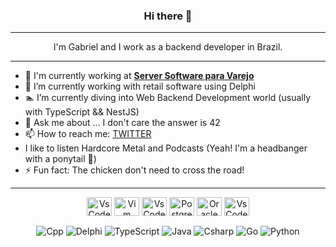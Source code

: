 <h3 align="center"> Hi there 👋 </h3>

---

<p align="center">
I'm Gabriel and I work as a backend developer in Brazil.
</p>

---

- 🏢 I'm currently working at [**Server Software para Varejo**](https://serverinfo.com.br/)
- 🔭 I’m currently working with retail software using Delphi
- 🏊 I’m currently diving into Web Backend Development world (usually with TypeScript && NestJS)
- 💬 Ask me about ... I don't care the answer is 42
- 📫 How to reach me: [TWITTER](https://twitter.com/GabrielOBecker)
- I like to listen Hardcore Metal and Podcasts (Yeah! I'm a headbanger with a ponytail 🤘)
- ⚡ Fun fact: The chicken don't need to cross the road!

---

<p align="center">
<img align="center" alt="VsCode" height="30" width="40" src="https://cdn.jsdelivr.net/gh/devicons/devicon/icons/git/git-original.svg" />
<img align="center" alt="Vim" height="30" width="40" src="https://cdn.jsdelivr.net/gh/devicons/devicon/icons/vim/vim-original.svg">
<img align="center" alt="VsCode" height="30" width="40" src="https://cdn.jsdelivr.net/gh/devicons/devicon/icons/vscode/vscode-original.svg" />
<img align="center" alt="Postgres" height="30" width="40" src="https://cdn.jsdelivr.net/gh/devicons/devicon/icons/postgresql/postgresql-original.svg" />
<img align="center" alt="Oracle" height="30" width="40" src="https://cdn.jsdelivr.net/gh/devicons/devicon/icons/oracle/oracle-original.svg" />
<img align="center" alt="VsCode" height="30" width="40" src="https://cdn.jsdelivr.net/gh/devicons/devicon/icons/linux/linux-original.svg" />
</p>
<p align="center">
<img align="center" alt="Cpp" src="https://img.shields.io/badge/C%2B%2B-00599C?style=for-the-badge&logo=c%2B%2B&logoColor=white">
<img align="center" alt="Delphi" src="https://img.shields.io/badge/Delphi-B22222?style=for-the-badge&logo=delphi&logoColor=white">
<img align="center" alt="TypeScript" src="https://img.shields.io/badge/TypeScript-007ACC?style=for-the-badge&logo=typescript&logoColor=white">
<img align="center" alt="Java" src="https://img.shields.io/badge/Java-ED8B00?style=for-the-badge&logo=java&logoColor=white">
<img align="center" alt="Csharp" src="https://img.shields.io/badge/C%23-239120?style=for-the-badge&logo=c-sharp&logoColor=white">
<img align="center" alt="Go" src="https://img.shields.io/badge/Go-00ADD8?style=for-the-badge&logo=go&logoColor=white">  
<img align="center" alt="Python" src="https://img.shields.io/badge/Python-FFD43B?style=for-the-badge&logo=python&logoColor=darkgreen">
</p>
  
<!--
**GBeckerRS/GBeckerRS** is a ✨ _special_ ✨ repository because its `README.md` (this file) appears on your GitHub profile.

Here are some ideas to get you started:

- 🔭 I’m currently working on ...
- 🌱 I’m currently learning ...
- 👯 I’m looking to collaborate on ...
- 🤔 I’m looking for help with ...
- 💬 Ask me about ...
- 📫 How to reach me: ...
- 😄 Pronouns: ...
- ⚡ Fun fact: ...
-->
